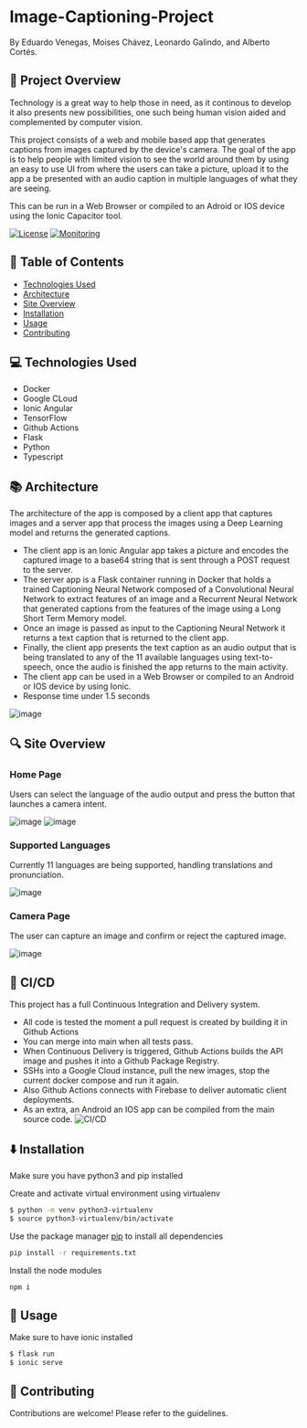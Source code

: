 # Image-Captioning-Project

By Eduardo Venegas, Moises Chávez, Leonardo Galindo, and Alberto Cortés.

## 📖 Project Overview
Technology is a great way to help those in need, as it continous to develop it also presents new possibilities, one such being human vision aided and complemented by computer vision. 

This project consists of a web and mobile based app that generates captions from images captured by the device's camera. The goal of the app is to help people with limited vision to see the world around them by using an easy to use UI from where the users can take a picture, upload it to the app a be presented with an audio caption in multiple languages of what they are seeing.

This can be run in a Web Browser or compiled to an Adroid or IOS device using the Ionic Capacitor tool.

[![License](https://img.shields.io/github/license/LaloVene/Image-Captioning-Project)](https://github.com/LaloVene/Image-Captioning-Project/blob/main/LICENSE)
[![Monitoring](https://img.shields.io/website?url=https%3A%2F%2Fsee-your-world.web.app)](https://see-your-world.web.app)

## 📍 Table of Contents
- [Technologies Used](https://github.com/LaloVene/MLH-PE-Project#-technologies-used)
- [Architecture](https://github.com/LaloVene/MLH-PE-Project#-architecture)
- [Site Overview](https://github.com/LaloVene/MLH-PE-Project#-site-overview)
- [Installation](https://github.com/LaloVene/MLH-PE-Project#%EF%B8%8F-installation)
- [Usage](https://github.com/LaloVene/MLH-PE-Project#-usage)
- [Contributing](https://github.com/LaloVene/MLH-PE-Project#-contributing)


## 💻 Technologies Used
- Docker
- Google CLoud
- Ionic Angular
- TensorFlow
- Github Actions
- Flask
- Python
- Typescript

## 📚 Architecture

The architecture of the app is composed by a client app that captures images and a server app that process the images using a Deep Learning model and returns the generated captions.
- The client app is an Ionic Angular app takes a picture and encodes the captured image to a base64 string that is sent through a POST request to the server.
- The server app is a Flask container running in Docker that holds a trained Captioning Neural Network composed of a Convolutional Neural Network to extract features of an image and a Recurrent Neural Network that generated captions from the features of the image using a Long Short Term Memory model.
- Once an image is passed as input to the Captioning Neural Network it returns a text caption that is returned to the client app.
- Finally, the client app presents the text caption as an audio output that is being translated to any of the 11 available languages using text-to-speech, once the audio is finished the app returns to the main activity.
- The client app can be used in a Web Browser or compiled to an Android or IOS device by using Ionic.
- Response time under 1.5 seconds

![image](https://user-images.githubusercontent.com/54692916/131257895-673830e5-4e89-43a2-87f4-bb6a80956ca8.png)


## 🔍 Site Overview
### Home Page
Users can select the language of the audio output and press the button that launches a camera intent.

![image](https://user-images.githubusercontent.com/54692916/131256594-73b379a5-84ef-4229-94e6-21510fceaeb6.png)
![image](https://user-images.githubusercontent.com/54692916/131256732-57df4d0c-cbe3-4670-9aa5-0dd0db225981.png)


### Supported Languages
Currently 11 languages are being supported, handling translations and pronunciation.

![image](https://user-images.githubusercontent.com/54692916/131256623-abb2ad49-d66a-4db4-8e23-ddc8260bd8a2.png)


### Camera Page
The user can capture an image and confirm or reject the captured image.

![image](https://user-images.githubusercontent.com/54692916/131256608-ccb96b21-5640-4109-befc-893730127e67.png)

## 🤖 CI/CD
This project has a full Continuous Integration and Delivery system.
- All code is tested the moment a pull request is created by building it in Github Actions
- You can merge into main when all tests pass.
- When Continuous Delivery is triggered, Github Actions builds the API image and pushes it into a Github Package Registry.
- SSHs into a Google Cloud instance, pull the new images, stop the current docker compose and run it again.
- Also Github Actions connects with Firebase to deliver automatic client deployments.
- As an extra, an Android an IOS app can be compiled from the main source code.
![CI/CD](https://user-images.githubusercontent.com/54692916/131256971-2cd48bcd-9dbf-4cb9-8059-53c73fffb467.png)


## ⬇️ Installation

Make sure you have python3 and pip installed

Create and activate virtual environment using virtualenv

```bash
$ python -m venv python3-virtualenv
$ source python3-virtualenv/bin/activate
```

Use the package manager [pip](https://pip.pypa.io/en/stable/) to install all dependencies

```bash
pip install -r requirements.txt
```

Install the node modules

```bash
npm i
```

 ## 💼 Usage
 Make sure to have ionic installed
 ```bash
$ flask run
$ ionic serve
```
 
## 📝 Contributing
Contributions are welcome! Please refer to the guidelines.
